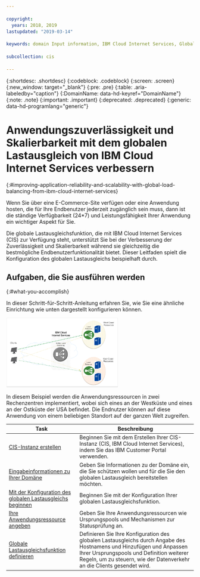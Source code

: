 ```yaml
---

copyright:
  years: 2018, 2019
lastupdated: "2019-03-14"

keywords: domain Input information, IBM Cloud Internet Services, Global Load balancing

subcollection: cis

---
```



{:shortdesc: .shortdesc}
{:codeblock: .codeblock}
{:screen: .screen}
{:new_window: target="_blank"}
{:pre: .pre}
{:table: .aria-labeledby="caption"}
{:DomainName: data-hd-keyref="DomainName"}
{:note: .note}
{:important: .important}
{:deprecated: .deprecated}
{:generic: data-hd-programlang="generic"}

# Anwendungszuverlässigkeit und Skalierbarkeit mit dem globalen Lastausgleich von IBM Cloud Internet Services verbessern
{:#improving-application-reliability-and-scalability-with-global-load-balancing-from-ibm-cloud-internet-services}

Wenn Sie über eine E-Commerce-Site verfügen oder eine Anwendung hosten, die für Ihre Endbenutzer jederzeit zugänglich sein muss, dann ist die ständige Verfügbarkeit (24*7) und Leistungsfähigkeit Ihrer Anwendung ein wichtiger Aspekt für Sie.  

Die globale Lastausgleichsfunktion, die mit IBM Cloud Internet Services (CIS) zur Verfügung steht, unterstützt Sie bei der Verbesserung der Zuverlässigkeit und Skalierbarkeit während sie gleichzeitig die bestmögliche Endbenutzerfunktionalität bietet. Dieser Leitfaden spielt die Konfiguration des globalen Lastausgleichs beispielhaft durch.   

## Aufgaben, die Sie ausführen werden
{:#what-you-accomplish}

In dieser Schritt-für-Schritt-Anleitung erfahren Sie, wie Sie eine ähnliche Einrichtung wie unten dargestellt konfigurieren können. 

<img src="images/reliability1.png" alt="Zeichnung" style="width: 300px;"/>

In diesem Beispiel werden die Anwendungsressourcen in zwei Rechenzentren implementiert, wobei sich eines an der Westküste und eines an der Ostküste der USA befindet. Die Endnutzer können auf diese Anwendung von einem beliebigen Standort auf der ganzen Welt zugreifen. 

Task  |  Beschreibung
------------- | -------------
[CIS-Instanz erstellen](/docs/infrastructure/cis?topic=cis-create-your-ibm-cloud-internet-services-cis-instance) | Beginnen Sie mit dem Erstellen Ihrer CIS-Instanz (CIS, IBM Cloud Internet Services), indem Sie das IBM Customer Portal verwenden.|
[Eingabeinformationen zu Ihrer Domäne](/docs/infrastructure/cis?topic=cis-input-information-about-your-domain) | Geben Sie Informationen zu der Domäne ein, die Sie schützen wollen und für die Sie den globalen Lastausgleich bereitstellen möchten. 
[Mit der Konfiguration des globalen Lastausgleichs beginnen](/docs/infrastructure/cis?topic=cis-begin-global-load-balancer-configuration) |Beginnen Sie mit der Konfiguration Ihrer globalen Lastausgleichsfunktion. 
[Ihre Anwendungsressource angeben](/docs/infrastructure/cis?topic=cis-identify-your-application-resources) | Geben Sie Ihre Anwendungsressourcen wie Ursprungspools und Mechanismen zur Statusprüfung an. 
[Globale Lastausgleichsfunktion definieren](/docs/infrastructure/cis?topic=cis-define-the-global-load-balancer) | Definieren Sie Ihre Konfiguration des globalen Lastausgleichs durch Angabe des Hostnamens und Hinzufügen und Anpassen Ihrer Ursprungspools und Definition weiterer Regeln, um zu steuern, wie der Datenverkehr an die Clients gesendet wird. 
